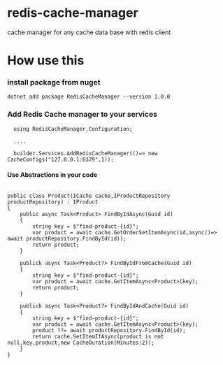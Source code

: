 # redis-cache-manager
cache manager for any cache data base with redis client 

# How use this

### install package from nuget
``` cli
dotnet add package RedisCacheManager --version 1.0.0
```

### Add Redis Cache manager to your services 

``` Csharp
  using RedisCacheManager.Configuration;

  ....

  builder.Services.AddRedisCacheManager(()=> new CacheConfigs("127.0.0.1:6379",1));
```

#### Use Abstractions in your code 

``` Csharp

public class Product(ICache cache,IProductRepository productRepository) : IProduct
{
    public async Task<Product> FindByIdAsync(Guid id)
    {
        string key = $"find-product-{id}";
        var product = await cache.GetOrderSetItemAsync(id,async()=> await productRepository.FindById(id));
        return product;
    }

    publick async Task<Product?> FindByIdFromCache(Guid id)
    {
        string key = $"find-product-{id}";
        var product = await cache.GetItemAsync<Product>(key);
        return product;
    }

    publick async Task<Product?> FindByIdAndCache(Guid id)
    {
        string key = $"find-product-{id}";
        var product = await cache.GetItemAsync<Product>(key);
        product ??= await productRepository.FindById(id);
        return cache.SetItemIfAsync(product is not null,key,product,new CacheDuration(Minutes:2));
    }
}

```
